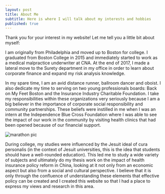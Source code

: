 ```yaml
---
layout: post
title: About Me
subtitle: Here is where I will talk about my interests and hobbies
published: true
---
```


Thank you for your interest in my website! Let me tell you a little bit about myself:

I am originally from Philadelphia and moved up to Boston for college. I graduated from Boston College in 2015 and immediately started to work as a medical malpractice underwriter at CNA. At the end of 2017, I made a lateral move to the Surety department in my office in order to learn about corporate finance and expand my risk analysis knowledge. 

In my spare time, I am an avid distance runner, ballroom dancer and oboist. I also dedicate my time to serving on two young professionals boards: Back on My Feet Boston and the Insurance Industry Charitable Foundation. I take my responsibilities within these organizations very seriously because I am a big believer in the importance of corporate social responsibility and community partnerships. These beliefs were instilled in me when I was an intern at the Independence Blue Cross Foundation where I was able to see the impact of our work in the community by visiting health clinics that had been opened because of our financial support. 

![marathon pic]({{site.baseurl}}/img/marathon%20pic.jpg)

During college, my studies were influenced by the Jesuit ideal of cura personalis (in the context of Jesuit universities, this is the idea that students should have a well-rounded education). This led me to study a wide variety of subjects and ultimately do my thesis work on the impact of health insurance policy reform in China, looking at it not only from an economic aspect but also from a social and cultural perspective. I believe that it is only through the confluence of understanding these elements that effective policy can be created and I created this website so that I had a place to express my views and research in this area. 
